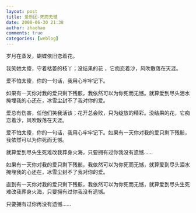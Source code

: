 ```yaml
---
layout: post
title: 爱乐团-死而无憾
date: 2008-06-30 21:38
author: zhaohao
comments: true
categories: [weblog]
---
```

岁月在蒸发，蝴蝶依旧恋着花。

我笑她太傻，守着枯萎的枝丫；没结果的花 ，它痴恋着沙，风吹散落在天涯。

爱不怕太傻，你的一句话，我用心牢牢记下。

如果有一天你对我的爱只剩下残骸，我依然可以为你死而无憾。就算爱到尽头泪水掩埋我的心还在，冰雪尘封不了我对你的爱。

爱总有伤害，任他们笑我活该；花开总会败，只为绽放的精彩。没结果的花，它痴恋着沙，风吹散落在天涯。

爱不怕太傻，你的一句话，我用心牢牢记下。如果有一天你对我的爱只剩下残骸，我依然可以为你死而无憾。

就算爱到尽头生死难改我葬身火海，只要拥有过你我没有遗憾……

如果有一天你对我的爱只剩下残骸，我依然可以为你死而无憾，就算爱到尽头泪水掩埋我的心还在，冰雪尘封不了我对你的爱。

直到有一天你对我的爱只剩下残骸，我依然可以为你死而无憾，就算爱到尽头生死难改我葬身火海，只要拥有过你我没有遗憾。

只要拥有过你再没有遗憾……

